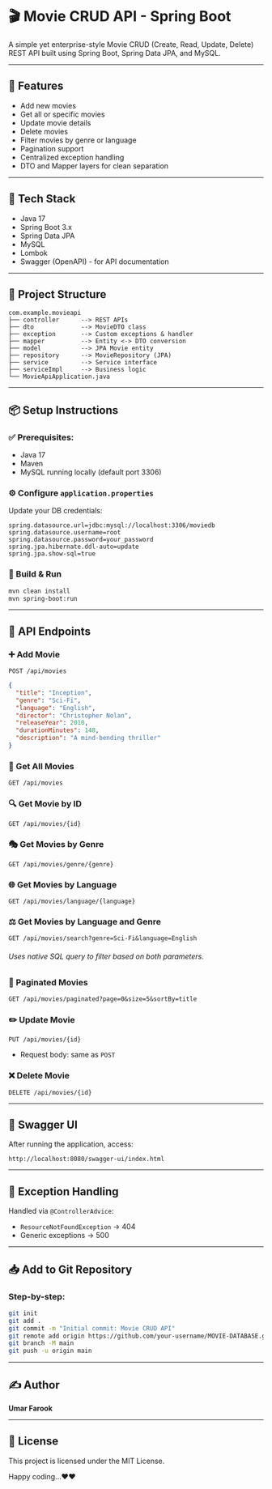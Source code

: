 # 🎬 Movie CRUD API - Spring Boot

A simple yet enterprise-style Movie CRUD (Create, Read, Update, Delete) REST API built using Spring Boot, Spring Data JPA, and MySQL.

---

## 🚀 Features

* Add new movies
* Get all or specific movies
* Update movie details
* Delete movies
* Filter movies by genre or language
* Pagination support
* Centralized exception handling
* DTO and Mapper layers for clean separation

---

## 🧰 Tech Stack

* Java 17
* Spring Boot 3.x
* Spring Data JPA
* MySQL
* Lombok
* Swagger (OpenAPI) - for API documentation

---

## 📁 Project Structure

```
com.example.movieapi
├── controller      --> REST APIs
├── dto             --> MovieDTO class
├── exception       --> Custom exceptions & handler
├── mapper          --> Entity <-> DTO conversion
├── model           --> JPA Movie entity
├── repository      --> MovieRepository (JPA)
├── service         --> Service interface
├── serviceImpl     --> Business logic
└── MovieApiApplication.java
```

---

## 📦 Setup Instructions

### ✅ Prerequisites:

* Java 17
* Maven
* MySQL running locally (default port 3306)

### ⚙️ Configure `application.properties`

Update your DB credentials:

```properties
spring.datasource.url=jdbc:mysql://localhost:3306/moviedb
spring.datasource.username=root
spring.datasource.password=your_password
spring.jpa.hibernate.ddl-auto=update
spring.jpa.show-sql=true
```

### 🔨 Build & Run

```bash
mvn clean install
mvn spring-boot:run
```

---

## 🔗 API Endpoints

### ➕ Add Movie

`POST /api/movies`

```json
{
  "title": "Inception",
  "genre": "Sci-Fi",
  "language": "English",
  "director": "Christopher Nolan",
  "releaseYear": 2010,
  "durationMinutes": 148,
  "description": "A mind-bending thriller"
}
```

### 📄 Get All Movies

`GET /api/movies`

### 🔍 Get Movie by ID

`GET /api/movies/{id}`

### 🎭 Get Movies by Genre

`GET /api/movies/genre/{genre}`

### 🌐 Get Movies by Language

`GET /api/movies/language/{language}`

### ⚖️  Get Movies by Language and Genre

`GET /api/movies/search?genre=Sci-Fi&language=English`

###### Uses native SQL query to filter based on both parameters.

### 📑 Paginated Movies

`GET /api/movies/paginated?page=0&size=5&sortBy=title`

### ✏️ Update Movie

`PUT /api/movies/{id}`

* Request body: same as `POST`

### ❌ Delete Movie

`DELETE /api/movies/{id}`

---

## 📘 Swagger UI

After running the application, access:

```
http://localhost:8080/swagger-ui/index.html
```

---

## 🐛 Exception Handling

Handled via `@ControllerAdvice`:

* `ResourceNotFoundException` → 404
* Generic exceptions → 500

---

## 📥 Add to Git Repository

### Step-by-step:

```bash
git init
git add .
git commit -m "Initial commit: Movie CRUD API"
git remote add origin https://github.com/your-username/MOVIE-DATABASE.git
git branch -M main
git push -u origin main
```

---

## ✍️ Author

**Umar Farook**

---

## 📄 License

This project is licensed under the MIT License.

Happy coding...❤️❤️
